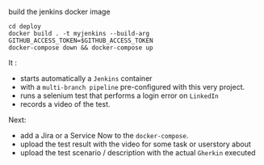 build the jenkins docker image
```
cd deploy
docker build . -t myjenkins --build-arg GITHUB_ACCESS_TOKEN=$GITHUB_ACCESS_TOKEN
docker-compose down && docker-compose up
```
It :
- starts automatically a `Jenkins` container
- with a `multi-branch pipeline` pre-configured with this very project.
- runs a selenium test that performs a login error on `LinkedIn`
- records a video of the test.

Next: 
- add a Jira or a Service Now to the `docker-compose`. 
- upload the test result with the video for some task or userstory about
- upload the test scenario / description with the actual `Gherkin` executed 